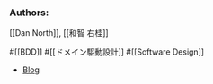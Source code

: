 ### Authors:
[[Dan North]], [[和智 右桂]]

#[[BDD]] #[[ドメイン駆動設計]] #[[Software Design]]

- [Blog](https://digitalsoul.hatenadiary.org/entry/20091115/1258283543)